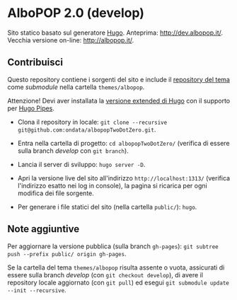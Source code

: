 # AlboPOP 2.0 (develop)

Sito statico basato sul generatore [Hugo](https://gohugo.io/). Anteprima: http://dev.albopop.it/. Vecchia versione on-line: http://albopop.it/.

## Contribuisci

Questo repository contiene i sorgenti del sito e include il [repository del tema](https://github.com/ondata/albopopTwoDotZero-theme/) come *submodule* nella cartella `themes/albopop`.

Attenzione! Devi aver installata la [versione extended di Hugo](https://github.com/gohugoio/hugo/releases)
con il supporto per [Hugo Pipes](https://gohugo.io/hugo-pipes/).

* Clona il repository in locale: `git clone --recursive git@github.com:ondata/albopopTwoDotZero.git`.

* Entra nella cartella di progetto: `cd albopopTwoDotZero/` (verifica di essere sulla branch *develop* con `git branch`).

* Lancia il server di sviluppo: `hugo server -D`.

* Apri la versione live del sito all'indirizzo `http://localhost:1313/` (verifica l'indirizzo esatto nei log in console), la pagina si ricarica per ogni modifica dei file sorgente.

* Per generare i file statici del sito (nella cartella `public/`): `hugo`.

## Note aggiuntive

Per aggiornare la versione pubblica (sulla branch `gh-pages`): `git subtree push --prefix public/ origin gh-pages`.

Se la cartella del tema `themes/albopop` risulta assente o vuota, assicurati di essere sulla branch *develop* (con `git checkout develop`),
di avere il repository locale aggiornato (con `git pull`) ed esegui `git submodule update --init --recursive`.
